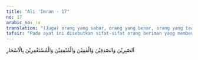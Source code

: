 ```yaml
---
title: "Ali 'Imran - 17"
no: 17
arabic_no: ١٧
translation: "(Juga) orang yang sabar, orang yang benar, orang yang taat, orang yang menginfakkan hartanya, dan orang yang memohon ampunan pada waktu sebelum fajar."
tafsir: "Pada ayat ini disebutkan sifat-sifat orang beriman yang membedakan mereka dari yang lain. Dengan sifat tersebut mereka mendapatkan keridaan Allah swt. Semua sifat tersebut mereka miliki, dan masing-masing sifat itu mempunyai tingkatan keutamaan, berkat sifat-sifat itu mereka memperoleh apa yang dijanjikan Allah kepada mereka. Sifat-sifat tersebut ialah:\n\n1.Sabar. Sabar yang paling sempurna, ialah sabar dan tabah menderita di dalam melaksanakan ketaatan dan menjauhi larangan Allah. Apabila gelora syahwat sudah bergejolak, dan jiwa pun sudah tunduk untuk melakukan kemaksiatan maka kesabaranlah yang akan membendungnya. Sifat sabar pulalah yang menetapkan (mengokohkan) iman dan memelihara ketaatan pada batas-batas yang telah ditetapkan syariat (hukum agama). Sabarlah yang dapat memelihara martabat manusia di waktu mendapat kesulitan di dunia, dan memelihara hak-hak orang dari gangguan tangan orang yang rakus. Sifat sabar merupakan syarat bagi tercapainya sifat-sifat jujur, taat, dan istigfar.\n\n2.Bersifat benar. Benar adalah puncak kesempurnaan. Benar dan jujur dalam iman, perkataan dan niat.\n\n3.Taat. Taat ialah ketekunan dalam melaksanakan perintah Allah dan menjauhi larangan-Nya dengan tunduk dan khusyuk kepada Allah. Tunduk dan khusyuk adalah jiwa dan intisari ibadah. Tanpa tunduk dan khusyuk ibadah menjadi hampa, bagaikan pohon tiada berbuah.\n\n4.Membelanjakan harta di jalan Allah, baik yang bersifat wajib, maupun yang sunah, karena mengeluarkan harta untuk amal kebajikan sangat ditekankan dan dianjurkan oleh agama.\n\n5.Beristigfar pada waktu sahur, yaitu waktu sebelum fajar menyingsing dekat subuh. Maksudnya salat tahajud di akhir malam, yaitu waktu tidur paling enak dan sukar untuk meninggalkannya. Tetapi jiwa dan hati pada waktu itu sangat bening dan tenang. Salat ini diikuti dengan bacaan istigfar dan doa. Terdapat di dalam kitab hadis Sahih Bukhari dan Muslim, dan dalam kitab-kitab musnad serta sunan, riwayat dari sejumlah sahabat.\n\nRasulullah berkata:\n\n'Tuhan kita Yang Mahasuci dan Mahatinggi, turun pada setiap malam ke langit dunia pada waktu sepertiga akhir malam. Dia berfirman, \"Siapa yang berdoa kepada-Ku maka Aku akan mengabulkannya. Siapa yang meminta kepada-Ku, Aku akan memberinya. Siapa yang meminta ampun kepada-Ku maka Aku akan mengampuninya\". (Riwayat al-Bukhari dan Muslim)\n\nAdapun istigfar (minta ampun) yang dimaksud oleh agama ialah istigfar yang disertai tobat nasuha, serta menyesuaikan perbuatan dengan ketentuan agama. Tobat nasuha adalah tobat dengan benar-benar menghentikan perbuatan dosa dan tidak mengulangi lagi, serta berusaha menggantinya dengan perbuatan yang baik."
---
```


اَلصّٰبِرِيْنَ وَالصّٰدِقِيْنَ وَالْقٰنِتِيْنَ وَالْمُنْفِقِيْنَ وَالْمُسْتَغْفِرِيْنَ بِالْاَسْحَارِ 
